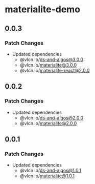 # materialite-demo

## 0.0.3

### Patch Changes

- Updated dependencies
  - @vlcn.io/ds-and-algos@3.0.0
  - @vlcn.io/materialite@3.0.0
  - @vlcn.io/materialite-react@2.0.0

## 0.0.2

### Patch Changes

- Updated dependencies
  - @vlcn.io/ds-and-algos@2.0.0
  - @vlcn.io/materialite@2.0.0

## 0.0.1

### Patch Changes

- Updated dependencies
  - @vlcn.io/ds-and-algos@1.0.1
  - @vlcn.io/materialite@1.0.1
